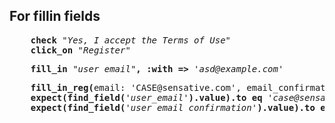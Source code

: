 
<h2>For fillin fields</h2>
<pre>
    <b>check</b> <em>"Yes, I accept the Terms of Use"</em>
    <b>click_on</b> <em>"Register"</em>
</pre>
<pre>
    <b>fill_in</b> <em>&quot;user_email&quot;</em><b>, :with =&gt;</b> <em>&#39;asd@example.com&#39;</em>
</pre>
<pre>
    <b>fill_in_reg(</b>email: 'CASE@sensative.com', email_confirmation: 'CASE@sensative.com', password: ''<b>)</b>
    <b>expect(find_field(</b><em>'user_email'</em><b>).value).to eq</b> <em>'case@sensative.com'</em>
    <b>expect(find_field(</b><em>'user_email_confirmation'</em><b>).value).to eq</b> <em>'case@sensative.com'</em>   
</pre>

